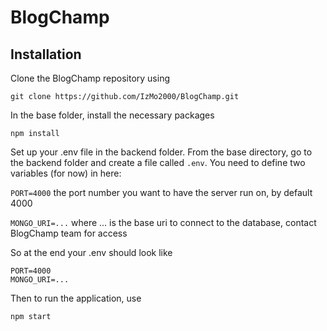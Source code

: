 # BlogChamp

## Installation

Clone the BlogChamp repository using 

`git clone https://github.com/IzMo2000/BlogChamp.git`

In the base folder, install the necessary packages

`npm install`

Set up your .env file in the backend folder. From the base directory, go to the backend folder and create a file called `.env`. You need to define two variables (for now) in here:

`PORT=4000` the port number you want to have the server run on, by default 4000

`MONGO_URI=...` where ... is the base uri to connect to the database, contact BlogChamp team for access

So at the end your .env should look like

```
PORT=4000
MONGO_URI=...
```

Then to run the application, use

`npm start`

